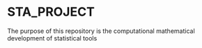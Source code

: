 # STA_PROJECT
The purpose of this repository is the computational mathematical development of statistical tools 
